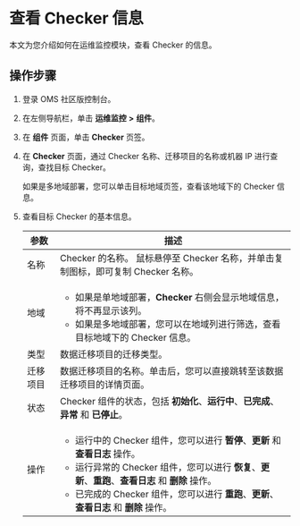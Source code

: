 # 查看 Checker 信息

本文为您介绍如何在运维监控模块，查看 Checker 的信息。

## 操作步骤

1. 登录 OMS 社区版控制台。

2. 在左侧导航栏，单击 **运维监控** **\>** **组件**。

3. 在 **组件** 页面，单击 **Checker** 页签。

4. 在 **Checker** 页面，通过 Checker 名称、迁移项目的名称或机器 IP 进行查询，查找目标 Checker。

   如果是多地域部署，您可以单击目标地域页签，查看该地域下的 Checker 信息。

5. 查看目标 Checker 的基本信息。

   | **参数** |                                                                                                                                                           **描述**                                                                                                                                                            |
   |--------|--------------------------------------------------------------------------------------------------------------------------------------------------------------------------|
   | 名称     | Checker 的名称。 鼠标悬停至 Checker 名称，并单击复制图标，即可复制 Checker 名称。                                                                                                                                                                                                                                                      |
   | 地域     | <ul><li>如果是单地域部署，**Checker** 右侧会显示地域信息，将不再显示该列。  <li> 如果是多地域部署，您可以在地域列进行筛选，查看目标地域下的 Checker 信息。 </ul>             |
   | 类型     | 数据迁移项目的迁移类型。                                    |
   | 迁移项目   | 数据迁移项目的名称。单击后，您可以直接跳转至该数据迁移项目的详情页面。               |
   | 状态     | Checker 组件的状态，包括 **初始化**、**运行中**、**已完成**、**异常** 和 **已停止**。                                                                                                                        |
   | 操作     | <ul><li>运行中的 Checker 组件，您可以进行 **暂停**、**更新** 和 **查看日志** 操作。  <li> 运行异常的 Checker 组件，您可以进行 **恢复**、**更新**、**重跑**、**查看日志** 和 **删除** 操作。  <li>已完成的 Checker 组件，您可以进行 **重跑**、**更新**、**查看日志** 和 **删除** 操作。    |
